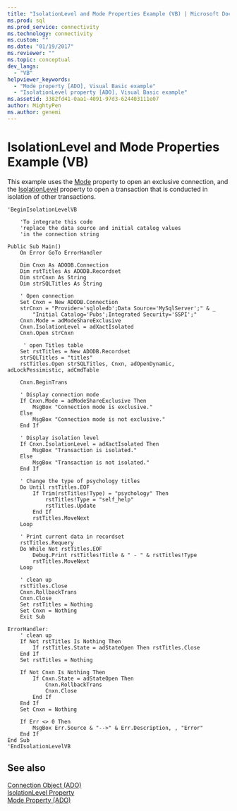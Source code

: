 ```yaml
---
title: "IsolationLevel and Mode Properties Example (VB) | Microsoft Docs"
ms.prod: sql
ms.prod_service: connectivity
ms.technology: connectivity
ms.custom: ""
ms.date: "01/19/2017"
ms.reviewer: ""
ms.topic: conceptual
dev_langs: 
  - "VB"
helpviewer_keywords: 
  - "Mode property [ADO], Visual Basic example"
  - "IsolationLevel property [ADO], Visual Basic example"
ms.assetid: 3382fd41-0aa1-4091-97d3-624403111e07
author: MightyPen
ms.author: genemi
---
```

# IsolationLevel and Mode Properties Example (VB)
This example uses the [Mode](../../../ado/reference/ado-api/mode-property-ado.md) property to open an exclusive connection, and the [IsolationLevel](../../../ado/reference/ado-api/isolationlevel-property.md) property to open a transaction that is conducted in isolation of other transactions.  
  
```  
'BeginIsolationLevelVB  
  
    'To integrate this code  
    'replace the data source and initial catalog values  
    'in the connection string  
  
Public Sub Main()  
    On Error GoTo ErrorHandler  
  
    Dim Cnxn As ADODB.Connection  
    Dim rstTitles As ADODB.Recordset  
    Dim strCnxn As String  
    Dim strSQLTitles As String  
  
    ' Open connection  
    Set Cnxn = New ADODB.Connection  
    strCnxn = "Provider='sqloledb';Data Source='MySqlServer';" & _  
        "Initial Catalog='Pubs';Integrated Security='SSPI';"  
    Cnxn.Mode = adModeShareExclusive  
    Cnxn.IsolationLevel = adXactIsolated  
    Cnxn.Open strCnxn  
  
     ' open Titles table  
    Set rstTitles = New ADODB.Recordset  
    strSQLTitles = "titles"  
    rstTitles.Open strSQLTitles, Cnxn, adOpenDynamic, adLockPessimistic, adCmdTable  
  
    Cnxn.BeginTrans  
  
    ' Display connection mode  
    If Cnxn.Mode = adModeShareExclusive Then  
        MsgBox "Connection mode is exclusive."  
    Else  
        MsgBox "Connection mode is not exclusive."  
    End If  
  
    ' Display isolation level  
    If Cnxn.IsolationLevel = adXactIsolated Then  
        MsgBox "Transaction is isolated."  
    Else  
        MsgBox "Transaction is not isolated."  
    End If  
  
    ' Change the type of psychology titles  
    Do Until rstTitles.EOF  
        If Trim(rstTitles!Type) = "psychology" Then  
            rstTitles!Type = "self_help"  
            rstTitles.Update  
        End If  
        rstTitles.MoveNext  
    Loop  
  
    ' Print current data in recordset  
    rstTitles.Requery  
    Do While Not rstTitles.EOF  
        Debug.Print rstTitles!Title & " - " & rstTitles!Type  
        rstTitles.MoveNext  
    Loop  
  
    ' clean up  
    rstTitles.Close  
    Cnxn.RollbackTrans  
    Cnxn.Close  
    Set rstTitles = Nothing  
    Set Cnxn = Nothing  
    Exit Sub  
  
ErrorHandler:  
    ' clean up  
    If Not rstTitles Is Nothing Then  
        If rstTitles.State = adStateOpen Then rstTitles.Close  
    End If  
    Set rstTitles = Nothing  
  
    If Not Cnxn Is Nothing Then  
        If Cnxn.State = adStateOpen Then  
            Cnxn.RollbackTrans  
            Cnxn.Close  
        End If  
    End If  
    Set Cnxn = Nothing  
  
    If Err <> 0 Then  
        MsgBox Err.Source & "-->" & Err.Description, , "Error"  
    End If  
End Sub  
'EndIsolationLevelVB  
```  
  
## See also  
 [Connection Object (ADO)](../../../ado/reference/ado-api/connection-object-ado.md)   
 [IsolationLevel Property](../../../ado/reference/ado-api/isolationlevel-property.md)   
 [Mode Property (ADO)](../../../ado/reference/ado-api/mode-property-ado.md)

